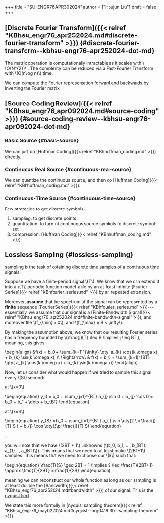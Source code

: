 +++
title = "SU-ENGR76 APR302024"
author = ["Houjun Liu"]
draft = false
+++

## [Discrete Fourier Transform]({{< relref "KBhsu_engr76_apr252024.md#discrete-fourier-transform" >}}) {#discrete-fourier-transform--kbhsu-engr76-apr252024-dot-md}

The matrix operation is computationally intractable as it scales with \\(O(N^{2})\\). The complexity can be reduced via a Fast-Fourier Transform with \\(O(n\log n)\\) time.

We can compute the Fourier representation forward and backwards by inverting the Fourier matrix


## [Source Coding Review]({{< relref "KBhsu_engr76_apr092024.md#source-coding" >}}) {#source-coding-review--kbhsu-engr76-apr092024-dot-md}


### Basic Source {#basic-source}

We can just do [Huffman Coding]({{< relref "KBhhuffman_coding.md" >}}) directly.


### Continuous Real Source {#continuous-real-source}

We can quantize the continuous source, and then do [Huffman Coding]({{< relref "KBhhuffman_coding.md" >}}).


### Continuous-Time Source {#continuous-time-source}

Few strategies to get discrete symbols.

1.  sampling: to get discrete points
2.  quantization: to turn int continuous source symbols to discrete symbol-set
3.  compression: [Huffman Coding]({{< relref "KBhhuffman_coding.md" >}})


## Lossless Sampling {#lossless-sampling}

[sampling](#lossless-sampling) is the task of obtaining discrete time samples of a continuous time signals.

Suppose we have a finite-period signal \\(T\\). We know that we can extend it into a \\(T\\) periodic function model-able by an at-least infinite [Fourier Series]({{< relref "KBhfourier_series.md" >}}) by an repeated extension.

Moreover, **assume** that the spectrum of the signal can be represented by a **finite** sequence [Fourier Series]({{< relref "KBhfourier_series.md" >}})---essentially, we assume that our signal is a [Finite-Bandwidth Signal]({{< relref "KBhsu_engr76_apr252024.md#finite-bandwidth-signal" >}}), and moreover the \\(f\_{\min} = 0\\), and \\(f\_{\max} = B < \infty\\).

By making the assumption above, we know that our resulting Fourier series has a frequency bounded by \\(\frac{j}{T} \leq B \implies j \leq BT\\), meaning, this gives:

\begin{align}
&f(x) = b\_0 + \sum\_{k=1}^{\infty} \qty( a\_{k} \cos(k \omega x) + b\_{k} \sin(k \omega x))  \\\\
\Rightarrow\ & f(x) = b\_0 + \sum\_{k=1}^{BT} \qty( a\_{k} \cos(k \omega x) + b\_{k} \sin(k \omega x))
\end{align}

Now, let us consider what would happen if we tried to sample this signal every \\(S\\) second:

at \\(x=0\\)

\begin{equation}
y\_0 = b\_0 + \sum\_{j=1}^{BT} a\_{j} \sin 0 + b\_{j} \cos 0 = b\_0 + b\_1 + \dots + b\_{BT}
\end{equation}

at \\(x=S\\)

\begin{equation}
y\_{S} = b\_0 + \sum\_{j=1}^{BT} a\_{j} \sin \qty(2 \pi \frac{j}{T} S ) + b\_{j} \cos  \qty(2\pi \frac{j}{T} S)
\end{equation}

...

you will note that we have \\(2BT + 1\\) unknowns (\\(b\_0, b\_1, ..., b\_{BT}, a\_{1}..., a\_{BT}\\)). This means that we need to at least make \\(2BT+1\\) samples. This means that we need to choose our \\(S\\) such that:

\begin{equation}
\frac{T}{S} \geq 2BT + 1 \implies S \leq \frac{T}{2BT+1} \approx \frac{T}{2BT} = \frac{1}{2B}
\end{equation}

meaning we can reconstruct our whole function as long as our sampling is at least double the [Bandwidth]({{< relref "KBhsu_engr76_apr252024.md#bandwidth" >}}) of our signal. This is the [nyquist limit](#lossless-sampling).

We state this more formally in [nyquist sampling theorem]({{< relref "KBhsu_engr76_may022024.md#nyquist--org0419f3b--sampling-theorem" >}})
